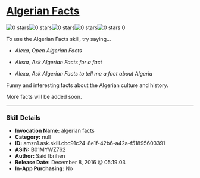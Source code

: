 # [Algerian Facts](http://alexa.amazon.com/#skills/amzn1.ask.skill.cbc91c24-8e1f-42b6-a42a-f51895603391)
![0 stars](../../images/ic_star_border_black_18dp_1x.png)![0 stars](../../images/ic_star_border_black_18dp_1x.png)![0 stars](../../images/ic_star_border_black_18dp_1x.png)![0 stars](../../images/ic_star_border_black_18dp_1x.png)![0 stars](../../images/ic_star_border_black_18dp_1x.png) 0

To use the Algerian Facts skill, try saying...

* *Alexa, Open Algerian Facts*

* *Alexa, Ask Algerian Facts for a fact*

* *Alexa, Ask Algerian Facts to tell me a fact about Algeria*

Funny and interesting facts about the Algerian culture and history.

More facts will be added soon.

***

### Skill Details

* **Invocation Name:** algerian facts
* **Category:** null
* **ID:** amzn1.ask.skill.cbc91c24-8e1f-42b6-a42a-f51895603391
* **ASIN:** B01MYWZ762
* **Author:** Said Ibrihen
* **Release Date:** December 8, 2016 @ 05:19:03
* **In-App Purchasing:** No
